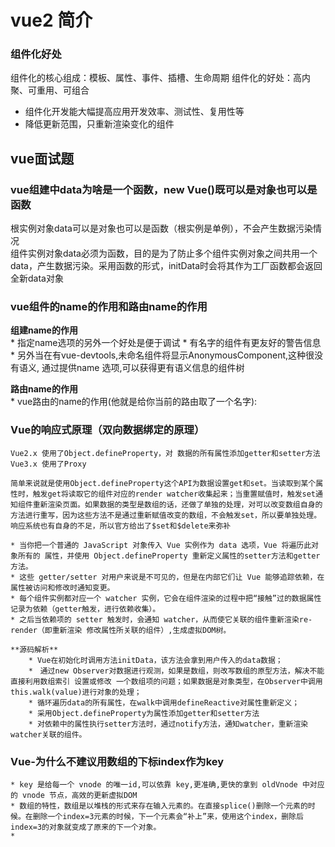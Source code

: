 # vue2 简介

### 组件化好处
组件化的核心组成：模板、属性、事件、插槽、生命周期
组件化的好处：高内聚、可重用、可组合
- 组件化开发能大幅提高应用开发效率、测试性、复用性等
- 降低更新范围，只重新渲染变化的组件

## vue面试题
### vue组建中data为啥是一个函数，new Vue()既可以是对象也可以是函数  
根实例对象data可以是对象也可以是函数（根实例是单例），不会产生数据污染情况  
组件实例对象data必须为函数，目的是为了防止多个组件实例对象之间共用一个data，产生数据污染。采用函数的形式，initData时会将其作为工厂函数都会返回全新data对象
### vue组件的name的作用和路由name的作用  
**组建name的作用**  
    * 指定name选项的另外一个好处是便于调试
    * 有名字的组件有更友好的警告信息
    * 另外当在有vue-devtools,未命名组件将显示AnonymousComponent,这种很没有语义, 通过提供name 选项,可以获得更有语义信息的组件树

**路由name的作用**  
    * vue路由的name的作用(他就是给你当前的路由取了一个名字):

### Vue的响应式原理（双向数据绑定的原理）  
    Vue2.x 使用了Object.defineProperty，对 数据的所有属性添加getter和setter方法  
    Vue3.x 使用了Proxy  

    简单来说就是使用Object.defineProperty这个API为数据设置get和set。当读取到某个属性时，触发get将读取它的组件对应的render watcher收集起来；当重置赋值时，触发set通知组件重新渲染页面。如果数据的类型是数组的话，还做了单独的处理，对可以改变数组自身的方法进行重写，因为这些方法不是通过重新赋值改变的数组，不会触发set，所以要单独处理。响应系统也有自身的不足，所以官方给出了$set和$delete来弥补

    * 当你把一个普通的 JavaScript 对象传入 Vue 实例作为 data 选项，Vue 将遍历此对象所有的 属性，并使用 Object.defineProperty 重新定义属性的setter方法和getter方法。
    * 这些 getter/setter 对用户来说是不可见的，但是在内部它们让 Vue 能够追踪依赖，在属性被访问和修改时通知变更。
    * 每个组件实例都对应一个 watcher 实例，它会在组件渲染的过程中把“接触”过的数据属性记录为依赖（getter触发，进行依赖收集）。
    * 之后当依赖项的 setter 触发时，会通知 watcher，从而使它关联的组件重新渲染re-render（即重新渲染 修改属性所关联的组件）,生成虚拟DOM树。

    **源码解析**
        * Vue在初始化时调用方法initData，该方法会拿到用户传入的data数据；
        *　通过new Observer对数据进行观测，如果是数组，则改写数组的原型方法，解决不能直接利用数组索引 设置或修改 一个数组项的问题；如果数据是对象类型，在Observer中调用this.walk(value)进行对象的处理；
        * 循环遍历data的所有属性，在walk中调用defineReactive对属性重新定义；
        * 采用Object.defineProperty为属性添加getter和setter方法
        * 对依赖中的属性执行setter方法时，通过notify方法，通知watcher，重新渲染watcher关联的组件。

### Vue-为什么不建议用数组的下标index作为key
    * key 是给每一个 vnode 的唯一id,可以依靠 key,更准确,更快的拿到 oldVnode 中对应的 vnode 节点，高效的更新虚拟DOM  
    * 数组的特性，数组是以堆栈的形式来存在输入元素的。在直接splice()删除一个元素的时候。在删除一个index=3元素的时候，下一个元素会“补上”来，使用这个index，删除后index=3的对象就变成了原来的下一个对象。
    * 
